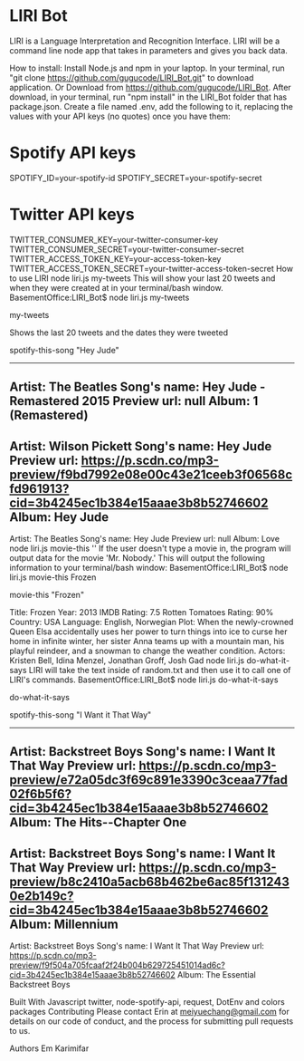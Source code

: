 # LIRI Bot
LIRI is a Language Interpretation and Recognition Interface. LIRI will be a command line node app that takes in parameters and gives you back data.

How to install:
Install Node.js and npm in your laptop.
In your terminal, run "git clone https://github.com/gugucode/LIRI_Bot.git" to download application.
Or Download from https://github.com/gugucode/LIRI_Bot.
After download, in your terminal, run "npm install" in the LIRI_Bot folder that has package.json.
Create a file named .env, add the following to it, replacing the values with your API keys (no quotes) once you have them:
# Spotify API keys

SPOTIFY_ID=your-spotify-id
SPOTIFY_SECRET=your-spotify-secret

# Twitter API keys

TWITTER_CONSUMER_KEY=your-twitter-consumer-key
TWITTER_CONSUMER_SECRET=your-twitter-consumer-secret
TWITTER_ACCESS_TOKEN_KEY=your-access-token-key
TWITTER_ACCESS_TOKEN_SECRET=your-twitter-access-token-secret
How to use LIRI
node liri.js my-tweets
This will show your last 20 tweets and when they were created at in your terminal/bash window.
BasementOffice:LIRI_Bot$ node liri.js my-tweets

my-tweets

Shows the last 20 tweets and the dates they were tweeted

spotify-this-song "Hey Jude"

----------------
Artist: The Beatles
Song's name: Hey Jude - Remastered 2015
Preview url: null
Album: 1 (Remastered)
----------------
Artist: Wilson Pickett
Song's name: Hey Jude
Preview url: https://p.scdn.co/mp3-preview/f9bd7992e08e00c43e21ceeb3f06568cfd961913?cid=3b4245ec1b384e15aaae3b8b52746602
Album: Hey Jude
----------------
Artist: The Beatles
Song's name: Hey Jude
Preview url: null
Album: Love
node liri.js movie-this '<movie name here>'
If the user doesn't type a movie in, the program will output data for the movie 'Mr. Nobody.'
This will output the following information to your terminal/bash window:
BasementOffice:LIRI_Bot$ node liri.js movie-this Frozen

movie-this "Frozen"

Title: Frozen
Year: 2013
IMDB Rating: 7.5
Rotten Tomatoes Rating: 90%
Country: USA
Language: English, Norwegian
Plot: When the newly-crowned Queen Elsa accidentally uses her power to turn things into ice to curse her home in infinite winter, her sister Anna teams up with a mountain man, his playful reindeer, and a snowman to change the weather condition.
Actors: Kristen Bell, Idina Menzel, Jonathan Groff, Josh Gad
node liri.js do-what-it-says
LIRI will take the text inside of random.txt and then use it to call one of LIRI's commands.
BasementOffice:LIRI_Bot$ node liri.js do-what-it-says

do-what-it-says


spotify-this-song "I Want it That Way"

----------------
Artist: Backstreet Boys
Song's name: I Want It That Way
Preview url: https://p.scdn.co/mp3-preview/e72a05dc3f69c891e3390c3ceaa77fad02f6b5f6?cid=3b4245ec1b384e15aaae3b8b52746602
Album: The Hits--Chapter One
----------------
Artist: Backstreet Boys
Song's name: I Want It That Way
Preview url: https://p.scdn.co/mp3-preview/b8c2410a5acb68b462be6ac85f1312430e2b149c?cid=3b4245ec1b384e15aaae3b8b52746602
Album: Millennium
----------------
Artist: Backstreet Boys
Song's name: I Want It That Way
Preview url: https://p.scdn.co/mp3-preview/f9f504a705fcaaf2f24b004b629725451014ad6c?cid=3b4245ec1b384e15aaae3b8b52746602
Album: The Essential Backstreet Boys

Built With
Javascript
twitter, node-spotify-api, request, DotEnv and colors packages
Contributing
Please contact Erin at meiyuechang@gmail.com for details on our code of conduct, and the process for submitting pull requests to us.

Authors
Em Karimifar

